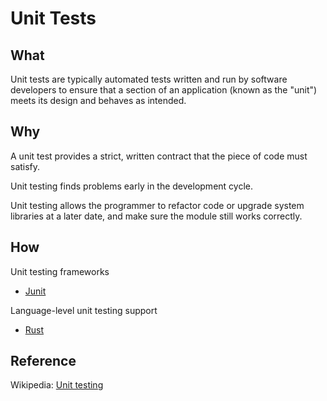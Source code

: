 # Unit Tests

## What
Unit tests are typically automated tests written and run by software developers to ensure that a section of an application (known as the "unit") meets its design and behaves as intended.

## Why
A unit test provides a strict, written contract that the piece of code must satisfy.

Unit testing finds problems early in the development cycle.

Unit testing allows the programmer to refactor code or upgrade system libraries at a later date, and make sure the module still works correctly.

## How
Unit testing frameworks

* [Junit](/junit5-jupiter-starter-gradle-kotlin/README.md)

Language-level unit testing support

* [Rust](/rust/README.md)

## Reference
Wikipedia: [Unit testing](https://en.wikipedia.org/wiki/Unit_testing)